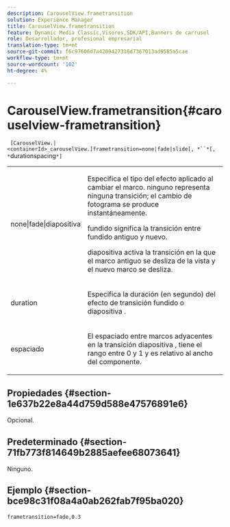 ```yaml
---
description: CarouselView.frametransition
solution: Experience Manager
title: CarouselView.frametransition
feature: Dynamic Media Classic,Visores,SDK/API,Banners de carrusel
role: Desarrollador, profesional empresarial
translation-type: tm+mt
source-git-commit: f6c97606d7a4209427316d7367013ad9585a5cae
workflow-type: tm+mt
source-wordcount: '102'
ht-degree: 4%

---
```



# CarouselView.frametransition{#carouselview-frametransition}

` [CarouselView.|<containerId>_carouselView.]frametransition=none|fade|slide[, *``*[, *`durationspacing`*]`

<table id="table_D5992FCFF26046079089652B211BB6C5"> 
 <tbody> 
  <tr> 
   <td colname="col1"> <p> <span class="codeph"> none|fade|diapositiva  </span> </p> </td> 
   <td colname="col2"> <p>Especifica el tipo del efecto aplicado al cambiar el marco. <span class="codeph"> ninguno  </span> representa ninguna transición; el cambio de fotograma se produce instantáneamente. </p> <p> <span class="codeph"> fundido  </span> significa la transición entre fundido antiguo y nuevo. </p> <p> <span class="codeph"> diapositiva  </span> activa la transición en la que el marco antiguo se desliza de la vista y el nuevo marco se desliza. </p> </td> 
  </tr> 
  <tr> 
   <td colname="col1"> <p> <span class="codeph"> <span class="varname"> duration  </span> </span> </p> </td> 
   <td colname="col2"> <p>Especifica la duración (en segundo) del efecto de transición <span class="codeph"> fundido </span> o <span class="codeph"> diapositiva </span>. </p> </td> 
  </tr> 
  <tr> 
   <td colname="col1"> <p> <span class="codeph"> <span class="varname"> espaciado  </span> </span> </p> </td> 
   <td colname="col2"> <p>El espaciado entre marcos adyacentes en la transición <span class="codeph"> diapositiva </span>, tiene el rango entre <span class="codeph"> 0 </span> y <span class="codeph"> 1 </span> y es relativo al ancho del componente. </p> </td> 
  </tr> 
 </tbody> 
</table>

## Propiedades {#section-1e637b22e8a44d759d588e47576891e6}

Opcional.

## Predeterminado {#section-71fb773f814649b2885aefee68073641}

Ninguno.

## Ejemplo {#section-bce98c31f08a4a0ab262fab7f95ba020}

`frametransition=fade,0.3`
